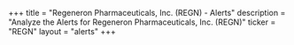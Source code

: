 +++
title = "Regeneron Pharmaceuticals, Inc. (REGN) - Alerts"
description = "Analyze the Alerts for Regeneron Pharmaceuticals, Inc. (REGN)"
ticker = "REGN"
layout = "alerts"
+++

